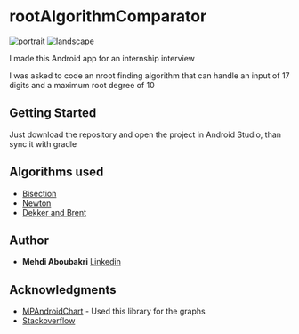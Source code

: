 # rootAlgorithmComparator

![portrait](https://image.ibb.co/f5HSjG/portrait_mode.png)
![landscape](https://preview.ibb.co/ewADPG/landscape_mode.png)


I made this Android app for an internship interview

I was asked to code an nroot finding algorithm that can handle an input of 17 digits and a maximum root degree of 10

## Getting Started

Just download the repository and open the project in Android Studio, than sync it with gradle


## Algorithms used


* [Bisection](https://en.wikipedia.org/wiki/Bisection_method)
* [Newton](https://en.wikipedia.org/wiki/Newton%27s_method)
* [Dekker and Brent](https://en.wikipedia.org/wiki/Brent%27s_method)

## Author

* **Mehdi Aboubakri** [Linkedin](https://www.linkedin.com/in/mehdi-aboubakri-71b259132/)

## Acknowledgments

* [MPAndroidChart](https://github.com/PhilJay/MPAndroidChart) - Used this library for the graphs
* [Stackoverflow](https://stackoverflow.com/) 

